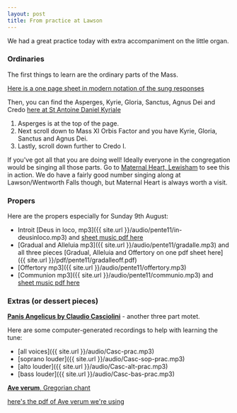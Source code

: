 ```yaml
---
layout: post
title: From practice at Lawson
---
```


We had a great practice today with extra accompaniment on the little organ.

### Ordinaries

The first things to learn are the ordinary parts of the Mass.

[Here is a one page sheet in modern notation of the sung responses](http://www.ccwatershed.org/pdfs/5621-responses-traditional-latin-mass/download/)

Then, you can find the Asperges, Kyrie, Gloria, Sanctus, Agnus Dei and Credo [here at St Antoine Daniel Kyriale](http://www.ccwatershed.org/kyriale/) 

1. Asperges is at the top of the page.
2. Next scroll down to Mass XI Orbis Factor and you have Kyrie, Gloria, Sanctus and Agnus Dei.
3. Lastly, scroll down further to Credo I.

If you've got all that you are doing well!  Ideally everyone in the congregation would be singing all those parts.  Go to [Maternal Heart, Lewisham](http://www.maternalheart.org) to see this in action.  We do have a fairly good number singing along at Lawson/Wentworth Falls though, but Maternal Heart is always worth a visit.

### Propers

Here are the propers especially for Sunday 9th August:

* Introit [Deus in loco, mp3]({{ site.url }}/audio/pente11/in-deusinloco.mp3) and [sheet music pdf here](http://www.ccwatershed.org/pdfs/dcef_int_11th_sun_pentecost/download/)
* [Gradual and Alleluia mp3]({{ site.url }}/audio/pente11/gradalle.mp3) and all three pieces [Gradual, Alleluia and Offertory on one pdf sheet here]({{ site.url }}/pdf/pente11/gradalleoff.pdf)
* [Offertory mp3]({{ site.url }}/audio/pente11/offertory.mp3)
* [Communion mp3]({{ site.url }}/audio/pente11/communio.mp3) and [sheet music pdf here](http://www.ccwatershed.org/pdfs/dcef_com_11th_sun_pentecost/download/)

### Extras (or dessert pieces)

[**Panis Angelicus by Claudio Casciolini**][1] - another three part motet.

Here are some computer-generated recordings to help with learning the tune:

* [all voices]({{ site.url }}/audio/Casc-prac.mp3)
* [soprano louder]({{ site.url }}/audio/Casc-sop-prac.mp3)
* [alto louder]({{ site.url }}/audio/Casc-alt-prac.mp3)
* [bass louder]({{ site.url }}/audio/Casc-bas-prac.mp3)

[1]: http://www.cpdl.org/wiki/index.php/Panis_angelicus_a_3_(Claudio_Casciolini)

[**Ave verum**, Gregorian chant](http://gregorian-chant-hymns.com/hymns-2/ave-verum-corpus.html)

[here's the pdf of Ave verum we're using](http://www.brandt.id.au/music/hymnbook/aveverum.pdf)


